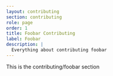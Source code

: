 ```yaml
---
layout: contributing
section: contributing
role: page
order: 1
title: Foobar Contributing
label: Foobar
description: |
  Everything about contributing foobar
---
```


This is the contributing/foobar section 

